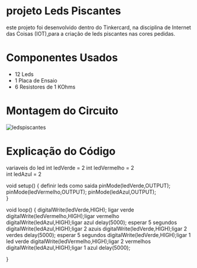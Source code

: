 # projeto Leds Piscantes 

este projeto foi desenvolvido dentro do Tinkercard, na disciplina de Internet das Coisas (IOT),para a criação de leds piscantes nas cores pedidas.

# Componentes Usados

* 12 Leds
* 1 Placa de Ensaio
* 6 Resistores de 1 KOhms

# Montagem do Circuito
  ![ledspiscantes](arquivo.png)



# Explicação do Código

 variaveis do led 
int ledVerde = 2
int ledVermelho = 2  
int ledAzul = 2
  
void setup()
{  definir leds como saida
pinMode(ledVerde,OUTPUT);  
pinMode(ledVermelho,OUTPUT);
pinMode(ledAzul,OUTPUT);  
}

void loop()
{
  digitalWrite(ledVerde,HIGH); ligar verde
  digitalWrite(ledVermelho,HIGH);ligar vermelho
  digitalWrite(ledAzul,HIGH);ligar azul
  delay(5000); esperar 5 segundos
  digitalWrite(ledAzul,HIGH);ligar 2 azuis
  digitalWrite(ledVerde,HIGH);ligar 2 verdes
  delay(5000); esperar 5 segundos
  digitalWrite(ledVerde,HIGH);ligar 1 led verde
  digitalWrite(ledVermelho,HIGH);ligar 2 vermelhos
  digitalWrite(ledAzul,HIGH);ligar 1 azul
  delay(5000);
 
}
